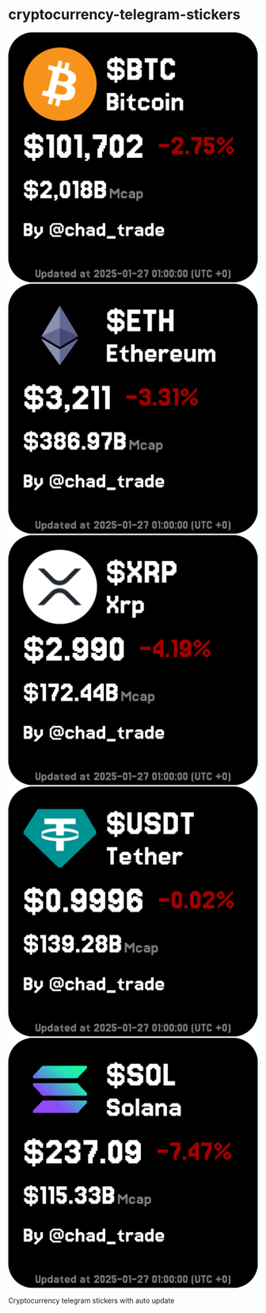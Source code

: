 # cryptocurrency-telegram-stickers

![](./src/assets/images/stickers/0.png)
![](./src/assets/images/stickers/1.png)
![](./src/assets/images/stickers/2.png)
![](./src/assets/images/stickers/3.png)
![](./src/assets/images/stickers/4.png)

Cryptocurrency telegram stickers with auto update
